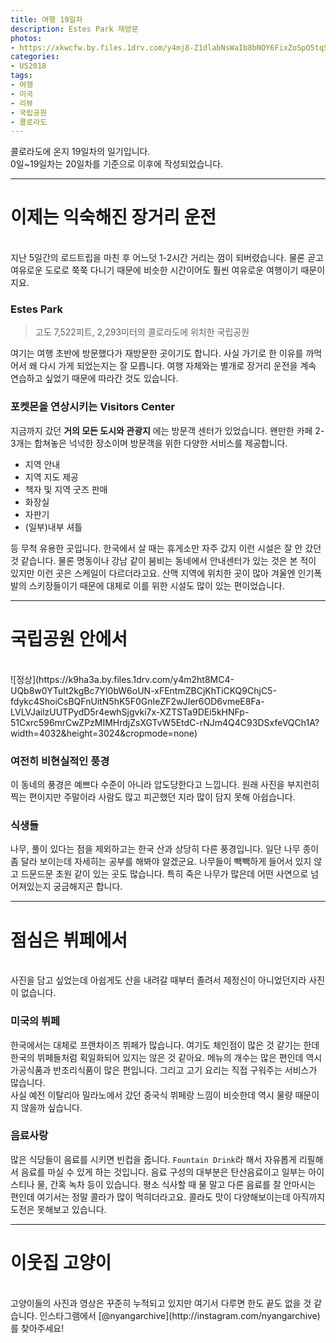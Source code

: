 ```yaml
---
title: 여행 19일차
description: Estes Park 재방문
photos:
- https://xkwcfw.by.files.1drv.com/y4mj8-Z1dlabNsWaIb8bNOY6FixZoSpO5tqSwHASZvIV-Z9PIlKmvff97ajEbYRc0Nq7klkvbRCmFprFiPCWWaPmHlXH2Pkoc4JkXc31E6Lp8735CMoNZ1Wu9A4JJZdGQL1aw3aiMYCkp7LmzJ0lodcDhtJSK9CpNFMov1pqU8UtqCj3yb58na3YVWX6D35zrjITkB2q1c-wG2vHZcl3bG55Q?width=400&cropmode=none
categories:
- US2018
tags:
- 여행
- 미국
- 리뷰
- 국립공원
- 콜로라도
---
```


콜로라도에 온지 19일차의 일기입니다.<br/>
0일~19일차는 20일차를 기준으로 이후에 작성되었습니다.

---

# 이제는 익숙해진 장거리 운전
<br/>
지난 5일간의 로드트립을 마친 후 어느덧 1-2시간 거리는 껌이 되버렸습니다. 물론 곧고 여유로운 도로로 쭉쭉 다니기 때문에 비슷한 시간이어도 훨씬 여유로운 여행이기 때문이지요.

### Estes Park
> 고도 7,522피트, 2,293미터의 콜로라도에 위치한 국립공원

여기는 여행 초반에 방문했다가 재방문한 곳이기도 합니다. 사실 가기로 한 이유를 까먹어서 왜 다시 가게 되었는지는 잘 모릅니다. 여행 자체와는 별개로 장거리 운전을 계속 연습하고 싶었기 때문에 따라간 것도 있습니다.


### 포켓몬을 연상시키는 Visitors Center

지금까지 갔던 **거의 모든 도시와 관광지** 에는 방문객 센터가 있었습니다. 왠만한 카페 2-3개는 합쳐놓은 넉넉한 장소이며 방문객을 위한 다양한 서비스를 제공합니다.
- 지역 안내
- 지역 지도 제공
- 책자 및 지역 굿즈 판매
- 화장실
- 자판기
- (일부)내부 셔틀

등 무척 유용한 곳입니다. 한국에서 살 때는 휴게소만 자주 갔지 이런 시설은 잘 안 갔던 것 같습니다. 물론 명동이나 강남 같이 붐비는 동네에서 안내센터가 있는 것은 본 적이 있지만 이런 곳은 스케일이 다르더라고요. 산맥 지역에 위치한 곳이 많아 겨울엔 인기폭발의 스키장들이기 때문에 대체로 이를 위한 시설도 많이 있는 편이었습니다.



---

# 국립공원 안에서
<br/>
![정상](https://k9ha3a.by.files.1drv.com/y4m2ht8MC4-UQb8w0YTuIt2kgBc7YI0bW6oUN-xFEntmZBCjKhTiCKQ9ChjC5-fdykc4ShoiCsBQFnUitN5hK5F0GnIeZF2wJIer6OD6vmeE8Fa-LVLVJailzUUTPydD5r4ewhSjgvki7x-XZTSTa9DEi5kHNFp-51Cxrc596mrCwZPzMIMHrdjZsXGTvW5EtdC-rNJm4Q4C93DSxfeVQCh1A?width=4032&height=3024&cropmode=none)


### 여전히 비현실적인 풍경
이 동네의 풍경은 예쁘다 수준이 아니라 압도당한다고 느낍니다. 원래 사진을 부지런히 찍는 편이지만 주말이라 사람도 많고 피곤했던 지라 많이 담지 못해 아쉽습니다.

### 식생들
나무, 풀이 있다는 점을 제외하고는 한국 산과 상당히 다른 풍경입니다. 일단 나무 종이 좀 달라 보이는데 자세히는 공부를 해봐야 알겠군요. 나무들이 빽빽하게 들어서 있지 않고 드문드문 초원 같이 있는 곳도 많습니다. 특히 죽은 나무가 많은데 어떤 사연으로 넘어져있는지 궁금해지곤 합니다.


---

# 점심은 뷔페에서
<br/>
사진을 담고 싶었는데 아쉽게도 산을 내려갈 때부터 졸려서 제정신이 아니었던지라 사진이 없습니다.

### 미국의 뷔페
한국에서는 대체로 프랜차이즈 뷔페가 많습니다. 여기도 체인점이 많은 것 같기는 한데 한국의 뷔페들처럼 획일화되어 있지는 않은 것 같아요. 메뉴의 개수는 많은 편인데 역시 가공식품과 반조리식품이 많은 편입니다. 그리고 고기 요리는 직접 구워주는 서비스가 많습니다.
<br/>사실 예전 이탈리아 밀라노에서 갔던 중국식 뷔페랑 느낌이 비슷한데 역시 물량 때문이지 않을까 싶습니다.


### 음료사랑
많은 식당들이 음료를 시키면 빈컵을 줍니다. `Fountain Drink`라 해서 자유롭게 리필해서 음료를 마실 수 있게 하는 것입니다. 음료 구성의 대부분은 탄산음료이고 일부는 아이스티나 물, 간혹 녹차 등이 있습니다. 평소 식사할 때 물 말고 다른 음료를 잘 안마시는 편인데 여기서는 정말 콜라가 많이 먹히더라고요. 콜라도 맛이 다양해보이는데 아직까지 도전은 못해보고 있습니다.

---

# 이웃집 고양이
<br/>
고양이들의 사진과 영상은 꾸준히 누적되고 있지만 여기서 다루면 한도 끝도 없을 것 같습니다. 인스타그램에서 [@nyangarchive](http://instagram.com/nyangarchive)를 찾아주세요!
